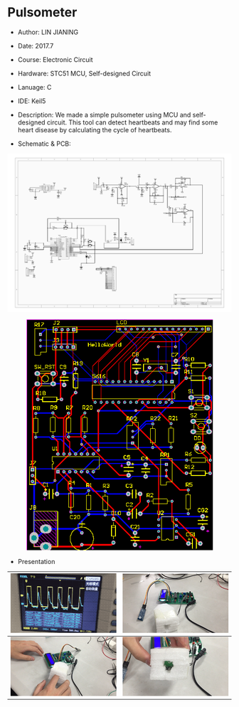 # Pulsometer

- Author: LIN JIANING
- Date: 2017.7
- Course: Electronic Circuit
- Hardware: STC51 MCU, Self-designed Circuit
- Lanuage: C
- IDE: Keil5
- Description: We made a simple pulsometer using MCU and self-designed circuit. This tool can detect heartbeats and may find some heart disease by calculating the cycle of heartbeats.

- Schematic & PCB:

![circuit](./readme-img/circuit.jpg)

<div align="center">
    <img src="./readme-img/PCB.png"/>
</div>



- Presentation

| ![wave](./readme-img/wave.gif)               | ![pulsometer1](./readme-img/pulsometer1.png) |
| -------------------------------------------- | -------------------------------------------- |
| ![pulsometer2](./readme-img/pulsometer2.png) | ![pulsometer3](./readme-img/pulsometer3.png) |

